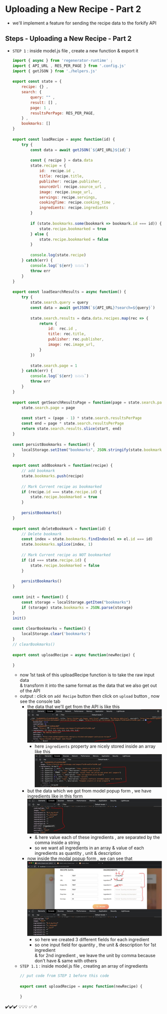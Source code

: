 # Uploading a New Recipe - Part 2

- we'll implement a feature for sending the recipe data to the forkify API

## Steps - Uploading a New Recipe - Part 2

- `STEP 1` : inside model.js file , create a new function & export it
    ```js
    import { async } from 'regenerator-runtime' ;
    import { API_URL , RES_PER_PAGE } from '.config.js'
    import { getJSON } from './helpers.js'
            
    export const state = {
        recipe: {} , 
        search: {
            query: "" ,
            result: [] , 
            page: 1 , 
            resultsPerPage: RES_PER_PAGE, 
        } ,
        bookmarks: [] 
    }

    export const loadRecipe = async function(id) {  
        try {
            const data = await getJSON(`${API_URL}${id}`)

            const { recipe } = data.data 
            state.recipe = { 
                id:  recipe.id , 
                title: recipe.title, 
                publisher: recipe.publisher,
                sourceUrl: recipe.source_url ,
                image: recipe.image_url, 
                servings: recipe.servings, 
                cookingTime: recipe.cooking_time ,
                ingredients: recipe.ingredients
            }

            if (state.bookmarks.some(bookmark => bookmark.id === id)) {
                state.recipe.bookmarked = true
            } else {
                state.recipe.bookmarked = false
            }
            
            console.log(state.recipe) 
        } catch(err) {
            console.log(`${err} 💥💥💥`)
            throw err 
        }
    }

    export const loadSearchResults = async function() {
        try {
            state.search.query = query                
            const data = await getJSON(`${API_URL}?search=${query}`)

            state.search.results = data.data.recipes.map(rec => {
                return {
                    id:  rec.id , 
                    title: rec.title, 
                    publisher: rec.publisher,
                    image: rec.image_url, 
                }
            })

            state.search.page = 1 
        } catch(err) {
            console.log(`${err} 💥💥💥`)
            throw err 
        }
    }

    export const getSearchResultsPage = function(page = state.search.page) { 
        state.search.page = page

        const start = (page - 1) * state.search.resultsPerPage 
        const end = page * state.search.resultsPerPage
        return state.search.results.slice(start, end)
    }   

    const persistBookmarks = function() {
        localStorage.setItem("bookmarks", JSON.stringify(state.bookmarks))
    }

    export const addBookmark = function(recipe) {
        // add bookmark
        state.bookmarks.push(recipe)

        // Mark Current recipe as bookmarked
        if (recipe.id === state.recipe.id) {
            state.recipe.bookmarked = true
        }

        persistBookmarks()
    }

    export const deleteBookmark = function(id) {
        // Delete bookmark
        const index = state.bookmarks.findIndex(el => el.id === id)
        state.bookmarks.splice(index, 1)

        // Mark Current recipe as NOT bookmarked
        if (id === state.recipe.id) {
            state.recipe.bookmarked = false
        }

        persistBookmarks()
    }

    const init = function() {
        const storage = localStorage.getItem("bookmarks")
        if (storage) state.bookmarks = JSON.parse(storage)
    }
    init()

    const clearBookmarks = function() {
        localStorage.clear('bookmarks')
    }
    // clearBookmarks()

    export const uploadRecipe = async function(newRecipe) {

    }
    ```
    - now 1st task of this uploadRecipe function is to take the raw input data <br>
        & transform it into the same format as the data that we also get out of the API
    - output : click on `add Recipe` button then click on `upload` button , now see the console tab
        - the data that we'll get from the API is like this
            ![getting data from API](../notes-pics/18-module/24-lecture/lecture-24-0.jpg)
            - here `ingredients` property are nicely stored inside an array like this
            ![ingredients array](../notes-pics/18-module/24-lecture/lecture-24-1.jpg)
        - but the data which we got from model popup form , we have ingredients like in this form
            ![ingredients data got from model popup form](../notes-pics/18-module/24-lecture/lecture-24-2.jpg)
            - & here value each of these ingredients , are separated by the comma inside a string
            - so we want all ingredients in an array & value of each ingredients as quantity , unit & description
        - now inside the modal popup form , we can see that 
            ![inputs of model popup form](../notes-pics/18-module/24-lecture/lecture-24-3.jpg)
            - so here we created 3 different fields for each ingredient
            - so one input field for quantity , the unit & description for 1st ingredient <br>
                & for 2nd ingredient , we leave the unit by comma because don't have & same with others
    - `STEP 1.1` : inside model.js file , creating an array of ingredients
        ```js
        // put code from STEP 1 before this code 

        export const uploadRecipe = async function(newRecipe) {
            
        }
        ```



✔️✔️✔️
💡💡💡
✅
🔥
